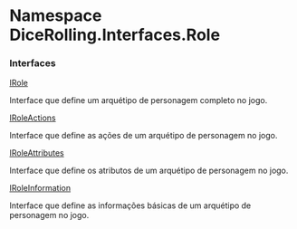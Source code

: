 # <a id="DiceRolling_Interfaces_Role"></a> Namespace DiceRolling.Interfaces.Role

### Interfaces

 [IRole](DiceRolling.Interfaces.Role.IRole.md)

Interface que define um arquétipo de personagem completo no jogo.

 [IRoleActions](DiceRolling.Interfaces.Role.IRoleActions.md)

Interface que define as ações de um arquétipo de personagem no jogo.

 [IRoleAttributes](DiceRolling.Interfaces.Role.IRoleAttributes.md)

Interface que define os atributos de um arquétipo de personagem no jogo.

 [IRoleInformation](DiceRolling.Interfaces.Role.IRoleInformation.md)

Interface que define as informações básicas de um arquétipo de personagem no jogo.

